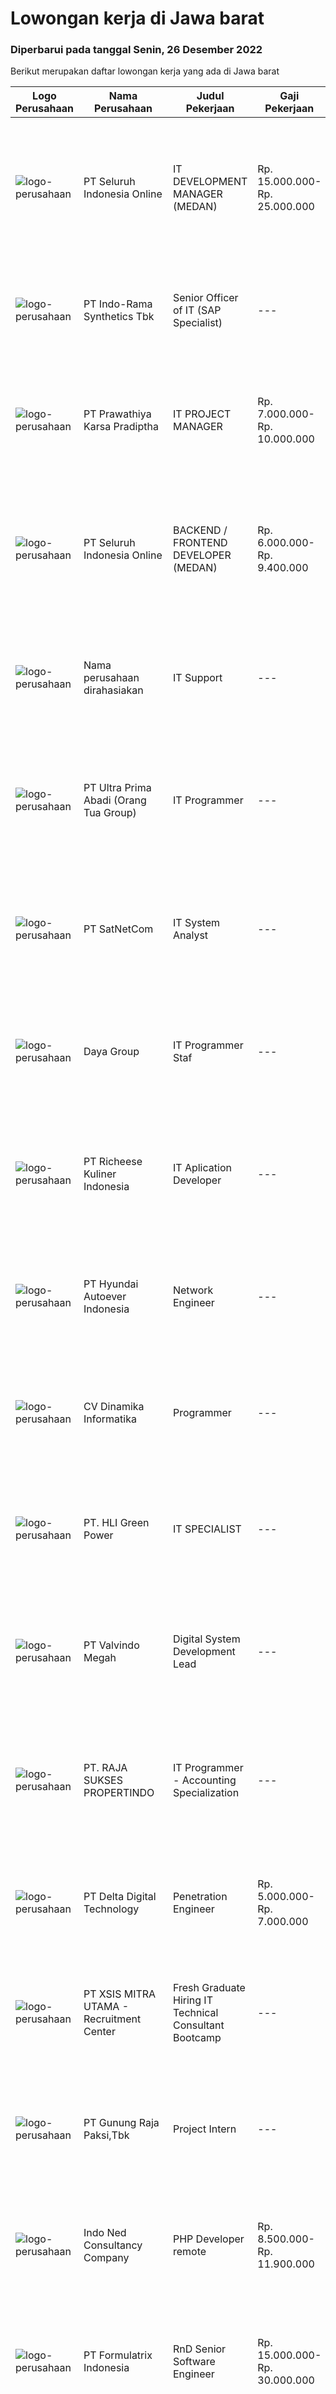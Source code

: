
  # Lowongan kerja di Jawa barat

  ### Diperbarui pada tanggal Senin, 26 Desember 2022

  Berikut merupakan daftar lowongan kerja yang ada di Jawa barat

  |Logo Perusahaan | Nama Perusahaan | Judul Pekerjaan | Gaji Pekerjaan | Lokasi | Deskripsi | Tanggal diunggah | Pranala |
  | -------------- | --------------- | --------------- | --------- | --------- | -------------- | ------- | ----------- |
  |![logo-perusahaan](https://image-service-cdn.seek.com.au/c768f0670f8f8212da7de609b6af9d0b2e5134cc/ee4dce1061f3f616224767ad58cb2fc751b8d2dc)|PT Seluruh Indonesia Online|IT DEVELOPMENT MANAGER (MEDAN)|Rp. 15.000.000-Rp. 25.000.000|Aceh|Memiliki pengalaman leadership sebagai Manager sebelumnya.Back End Engineer1. Memiliki pengalaman dalam membangun RESTful APIs2. Menguasai bahasa...|Minggu, 25 Desember 2022|https://www.jobstreet.co.id/id/job/it-development-manager-medan-4146572?token=0~be2a8d5a-6206-4763-8f17-ab758165a78d&sectionRank=1&jobId=jobstreet-id-job-4146572|
|![logo-perusahaan](https://image-service-cdn.seek.com.au/111c547d1a72c72834036def0e7e00b335577daf/ee4dce1061f3f616224767ad58cb2fc751b8d2dc)|PT Indo-Rama Synthetics Tbk|Senior Officer of IT (SAP Specialist)|---|Jawa Barat|Job Responsibilities : Coordinating with Corportae Team for implementation SAP S4/HANA at plant.  Integration of SAP S4/HANA with Plant...|Minggu, 25 Desember 2022|https://www.jobstreet.co.id/id/job/senior-officer-of-it-sap-specialist-4146642?token=0~be2a8d5a-6206-4763-8f17-ab758165a78d&sectionRank=2&jobId=jobstreet-id-job-4146642|
|![logo-perusahaan](https://image-service-cdn.seek.com.au/25f275779d2d36a25f086ac9b1c5b5be868683f6/ee4dce1061f3f616224767ad58cb2fc751b8d2dc)|PT Prawathiya Karsa Pradiptha|IT PROJECT MANAGER|Rp. 7.000.000-Rp. 10.000.000|Jakarta Selatan|Bachelor Degree from Information Technology Major Experienced minimal 2 years in same position Know and understand project management (preferred)...|Minggu, 25 Desember 2022|https://www.jobstreet.co.id/id/job/it-project-manager-4147317?token=0~be2a8d5a-6206-4763-8f17-ab758165a78d&sectionRank=3&jobId=jobstreet-id-job-4147317|
|![logo-perusahaan](https://image-service-cdn.seek.com.au/c768f0670f8f8212da7de609b6af9d0b2e5134cc/ee4dce1061f3f616224767ad58cb2fc751b8d2dc)|PT Seluruh Indonesia Online|BACKEND / FRONTEND DEVELOPER (MEDAN)|Rp. 6.000.000-Rp. 9.400.000|Aceh|Memiliki pengalaman leadership sebagai Manager sebelumnya.Back End Engineer1. Memiliki pengalaman dalam membangun RESTful APIs2. Menguasai bahasa...|Minggu, 25 Desember 2022|https://www.jobstreet.co.id/id/job/backend-frontend-developer-medan-4139192?token=0~be2a8d5a-6206-4763-8f17-ab758165a78d&sectionRank=4&jobId=jobstreet-id-job-4139192|
|![logo-perusahaan](https://i.ibb.co/sqvTCh9/112815900-stock-vector-no-image-available-icon-flat-vector.webp)|Nama perusahaan dirahasiakan|IT Support|---|Jawa Timur|Usia maksimal 35 tahun Pendidikan minimal S1 segala jurusan Minimal memiliki 1 tahun pengalaman kerja di bidang yang sama  Mempunyai pengetahuan dan...|Jumat, 23 Desember 2022|https://www.jobstreet.co.id/id/job/it-support-4154562?token=0~be2a8d5a-6206-4763-8f17-ab758165a78d&sectionRank=5&jobId=jobstreet-id-job-4154562|
|![logo-perusahaan](https://image-service-cdn.seek.com.au/e6ec4c1e31baa97bc2066cfca511ea8b940ba720/ee4dce1061f3f616224767ad58cb2fc751b8d2dc)|PT Ultra Prima Abadi (Orang Tua Group)|IT Programmer|---|Cikarang|Yang Akan Anda Lakukan : Membuat sistem-sistem otomatisasi sesuai kebutuhan perusahaan. Memeriksa atau memperbaiki sistem software yang digunakan....|Jumat, 23 Desember 2022|https://www.jobstreet.co.id/id/job/it-programmer-4155638?token=0~be2a8d5a-6206-4763-8f17-ab758165a78d&sectionRank=6&jobId=jobstreet-id-job-4155638|
|![logo-perusahaan](https://image-service-cdn.seek.com.au/6108f58b8d52b8e5523830ee4b11d6074377e515/ee4dce1061f3f616224767ad58cb2fc751b8d2dc)|PT SatNetCom|IT System Analyst|---|Bandung|Job BriefWe are looking for a IT System Analyst for Analyzing our customer requirements, implement our products and doing quality testing for our...|Jumat, 23 Desember 2022|https://www.jobstreet.co.id/id/job/it-system-analyst-4143932?token=0~be2a8d5a-6206-4763-8f17-ab758165a78d&sectionRank=7&jobId=jobstreet-id-job-4143932|
|![logo-perusahaan](https://image-service-cdn.seek.com.au/11d1feaaca86a03829ce5fcb031012cc1c947e39/ee4dce1061f3f616224767ad58cb2fc751b8d2dc)|Daya Group|IT Programmer Staf|---|Bandung|Sebagai IT Programmer Staff, berikut adalah gambaran pekerjaan yang akan menjadi tanggung jawabnya : Mengerjakan pembuatan aplikasi sesuai FSD...|Sabtu, 24 Desember 2022|https://www.jobstreet.co.id/id/job/it-programmer-staf-4145916?token=0~be2a8d5a-6206-4763-8f17-ab758165a78d&sectionRank=8&jobId=jobstreet-id-job-4145916|
|![logo-perusahaan](https://image-service-cdn.seek.com.au/10619a0613d891b7099745c7984e0ec908cf9aed/ee4dce1061f3f616224767ad58cb2fc751b8d2dc)|PT Richeese Kuliner Indonesia|IT Aplication Developer|---|Bandung|Melakukan pengembangan application system / reporting system serta memastikan sesuai denhan kebutuhan perusahaan Mendokumentasikan spesifikasi dan...|Jumat, 23 Desember 2022|https://www.jobstreet.co.id/id/job/it-aplication-developer-4155292?token=0~be2a8d5a-6206-4763-8f17-ab758165a78d&sectionRank=9&jobId=jobstreet-id-job-4155292|
|![logo-perusahaan](https://image-service-cdn.seek.com.au/6b27c1b5e1627dbb544ef316ebb60f2e612d82bc/ee4dce1061f3f616224767ad58cb2fc751b8d2dc)|PT Hyundai Autoever Indonesia|Network Engineer|---|Bekasi|Purpose of PositionDesign, supports and managed corporate network. Analyzes, resolves and reports on network issues. Must be able to weigh business...|Jumat, 23 Desember 2022|https://www.jobstreet.co.id/id/job/network-engineer-4155074?token=0~be2a8d5a-6206-4763-8f17-ab758165a78d&sectionRank=10&jobId=jobstreet-id-job-4155074|
|![logo-perusahaan](https://image-service-cdn.seek.com.au/2ea4255ccdd6be0467ad0676699955b3f09c017c/ee4dce1061f3f616224767ad58cb2fc751b8d2dc)|CV Dinamika Informatika|Programmer|---|Bandung|Tanggung jawab pekerjaan: Develop program baru Update program lama Berkomunikasi team Persyaratan pekerjaan: Pengalaman kerja minimal 1 tahun...|Sabtu, 24 Desember 2022|https://www.jobstreet.co.id/id/job/programmer-4138223?token=0~be2a8d5a-6206-4763-8f17-ab758165a78d&sectionRank=11&jobId=jobstreet-id-job-4138223|
|![logo-perusahaan](https://image-service-cdn.seek.com.au/12883c013efca9e73b184a00ef7bbd17ee8a8c87/ee4dce1061f3f616224767ad58cb2fc751b8d2dc)|PT. HLI Green Power|IT SPECIALIST|---|Karawang|Job responsibilities: Manage information technology and computer systems Plan, organize, control and evaluate IT and electronic data operations Manage...|Kamis, 22 Desember 2022|https://www.jobstreet.co.id/id/job/it-specialist-4153759?token=0~be2a8d5a-6206-4763-8f17-ab758165a78d&sectionRank=12&jobId=jobstreet-id-job-4153759|
|![logo-perusahaan](https://image-service-cdn.seek.com.au/6373e1ee60012e055e14313381b957c411487292/ee4dce1061f3f616224767ad58cb2fc751b8d2dc)|PT Valvindo Megah|Digital System Development Lead|---|Bekasi|Requirements : a champion of corporate digital transformation; having a tremendous experience is a plus. comfortable with numbers or data processing;...|Jumat, 23 Desember 2022|https://www.jobstreet.co.id/id/job/digital-system-development-lead-4155489?token=0~be2a8d5a-6206-4763-8f17-ab758165a78d&sectionRank=13&jobId=jobstreet-id-job-4155489|
|![logo-perusahaan](https://image-service-cdn.seek.com.au/8dd77da7d6b78c577e4d1d2b01763c82c52c385c/ee4dce1061f3f616224767ad58cb2fc751b8d2dc)|PT. RAJA SUKSES PROPERTINDO|IT Programmer - Accounting Specialization|---|Cirebon|Deskripsi pekerjaan: Membuatan Mapping flow database transaksi dan report Accounting Melakukan integrasi sistem operasinal dengan sistem accounting...|Jumat, 23 Desember 2022|https://www.jobstreet.co.id/id/job/it-programmer-accounting-specialization-4144183?token=0~be2a8d5a-6206-4763-8f17-ab758165a78d&sectionRank=14&jobId=jobstreet-id-job-4144183|
|![logo-perusahaan](https://i.ibb.co/sqvTCh9/112815900-stock-vector-no-image-available-icon-flat-vector.webp)|PT Delta Digital Technology|Penetration Engineer|Rp. 5.000.000-Rp. 7.000.000|Bekasi|Requirement : pendidikan minimal SMK TKJ/RPL pengalaman : Pentes Min.2 tahun terbiasa memakai Linux Pentes Skill Set : Networking OS (windows, linux,...|Sabtu, 24 Desember 2022|https://www.jobstreet.co.id/id/job/penetration-engineer-4138098?token=0~be2a8d5a-6206-4763-8f17-ab758165a78d&sectionRank=15&jobId=jobstreet-id-job-4138098|
|![logo-perusahaan](https://image-service-cdn.seek.com.au/fa12dd378bd230f83b9ccd636b4121ebbb347455/ee4dce1061f3f616224767ad58cb2fc751b8d2dc)|PT XSIS MITRA UTAMA - Recruitment Center|Fresh Graduate Hiring IT Technical Consultant Bootcamp|---|Jakarta Raya|What we offer you: Integrated Training Full Stack specialist in Java/.Net/Quality Assurance Soft Skills Training. Real &amp; varied experiences (IT...|Jumat, 23 Desember 2022|https://www.jobstreet.co.id/id/job/fresh-graduate-hiring-it-technical-consultant-bootcamp-4155431?token=0~be2a8d5a-6206-4763-8f17-ab758165a78d&sectionRank=16&jobId=jobstreet-id-job-4155431|
|![logo-perusahaan](https://image-service-cdn.seek.com.au/6456a25d9e49dd8c564d10154132cd76b3e9c490/ee4dce1061f3f616224767ad58cb2fc751b8d2dc)|PT Gunung Raja Paksi,Tbk|Project Intern|---|Cikarang|Requirement : Information Technology (IT) or Industrial Engineering (TI) Background preferred Have good communication skill Have good Office skill...|Jumat, 23 Desember 2022|https://www.jobstreet.co.id/id/job/project-intern-4154519?token=0~be2a8d5a-6206-4763-8f17-ab758165a78d&sectionRank=17&jobId=jobstreet-id-job-4154519|
|![logo-perusahaan](https://image-service-cdn.seek.com.au/0a642188b6f444564b4e7d0e61cdd79a37cdf0fa/ee4dce1061f3f616224767ad58cb2fc751b8d2dc)|Indo Ned Consultancy Company|PHP Developer remote|Rp. 8.500.000-Rp. 11.900.000|Bali|Note: This job is not at IndoNed. You will be working for a Dutch company called U Digital (U B.V.) in Indonesia. U Digital is responsible for the...|Minggu, 25 Desember 2022|https://www.jobstreet.co.id/id/job/php-developer-remote-4155719?token=0~be2a8d5a-6206-4763-8f17-ab758165a78d&sectionRank=18&jobId=jobstreet-id-job-4155719|
|![logo-perusahaan](https://image-service-cdn.seek.com.au/e68aac730da390a16ce750d09b06eaca69364b55/ee4dce1061f3f616224767ad58cb2fc751b8d2dc)|PT Formulatrix Indonesia|RnD Senior Software Engineer|Rp. 15.000.000-Rp. 30.000.000|Bandung|Headquartered in Bedford, Massachusetts, Formulatrix is a fast-growing robotic automation equipment manufacturer and software solutions provider to...|Minggu, 25 Desember 2022|https://www.jobstreet.co.id/id/job/rnd-senior-software-engineer-4146635?token=0~be2a8d5a-6206-4763-8f17-ab758165a78d&sectionRank=19&jobId=jobstreet-id-job-4146635|
|![logo-perusahaan](https://image-service-cdn.seek.com.au/4cc5b4edd8a09fb41741a122f57ee79a81b9a89e/ee4dce1061f3f616224767ad58cb2fc751b8d2dc)|PT Lintas Media Danawa|BUSINESS ANALYST (BA)|---|Depok|Job Description: Bridge the gap between business users, solution architects, and IT developers by conducting business analysis work as part of a team...|Jumat, 23 Desember 2022|https://www.jobstreet.co.id/id/job/business-analyst-ba-4155180?token=0~be2a8d5a-6206-4763-8f17-ab758165a78d&sectionRank=20&jobId=jobstreet-id-job-4155180|
|![logo-perusahaan](https://i.ibb.co/sqvTCh9/112815900-stock-vector-no-image-available-icon-flat-vector.webp)|PT Herba Utama|IT Support|Rp. 4.000.000-Rp. 5.600.000|Bekasi|PT. Herba Utama adalah industri yang bergerak dalam bidang farmasi, pangan olahan, obat tradisional, PKRT dan alat kesehatan saat ini membuka...|Senin, 19 Desember 2022|https://www.jobstreet.co.id/id/job/it-support-4148468?token=0~be2a8d5a-6206-4763-8f17-ab758165a78d&sectionRank=21&jobId=jobstreet-id-job-4148468|
|![logo-perusahaan](https://image-service-cdn.seek.com.au/0dc8e99010397b52d23c25a2b9dad3a300cd0580/ee4dce1061f3f616224767ad58cb2fc751b8d2dc)|PT Swadharma Duta Data|Network Security Engineer|Rp. 8.000.000-Rp. 11.200.000|Jakarta Raya|S1 Jurusan/Prodi T.Komputer/ T.Informatika (Wajib) Waktu kerja Shift (sesuai dengan jadwal yang ditentukan) Bersedia ditempatkan di Jakarta &amp;...|Jumat, 23 Desember 2022|https://www.jobstreet.co.id/id/job/network-security-engineer-4144495?token=0~be2a8d5a-6206-4763-8f17-ab758165a78d&sectionRank=22&jobId=jobstreet-id-job-4144495|
|![logo-perusahaan](https://image-service-cdn.seek.com.au/f91d7a8347108b0d177cd67e8a0b14e983aff0d0/ee4dce1061f3f616224767ad58cb2fc751b8d2dc)|PT DAKSA|Software Engineer|Rp. 4.000.000-Rp. 4.500.000|Bandung|Responsibilities Develop secure, reliable, and scalable system and web or desktop based applications for enterprise and financial system. Working in a...|Jumat, 23 Desember 2022|https://www.jobstreet.co.id/id/job/software-engineer-4143383?token=0~be2a8d5a-6206-4763-8f17-ab758165a78d&sectionRank=23&jobId=jobstreet-id-job-4143383|
|![logo-perusahaan](https://image-service-cdn.seek.com.au/ce16684921dc2d5e1b4d4392c6ad1656a58a45de/ee4dce1061f3f616224767ad58cb2fc751b8d2dc)|PT.Web Commerce Communications|PHP Engineer|---|Jawa Barat|Responsibilities: Conducting analysis of website and application requirements. Writing back-end code and building efficient PHP modules. Developing...|Jumat, 23 Desember 2022|https://www.jobstreet.co.id/id/job/php-engineer-4142671?token=0~be2a8d5a-6206-4763-8f17-ab758165a78d&sectionRank=24&jobId=jobstreet-id-job-4142671|
|![logo-perusahaan](https://image-service-cdn.seek.com.au/a64b3d5d41bac9269c6c7e5823fd0fa8e1b01b6a/ee4dce1061f3f616224767ad58cb2fc751b8d2dc)|PT Mulia Industrindo, Tbk|IT Support|---|Jawa Barat|Requirements : Pendidikan Minimal S1 Tek Komputer Memiliki SIM A. Domisili di sekitar wilayah Kab. Bekasi. Mengerti OS Windows, Linux. Mampu melakukan...|Selasa, 20 Desember 2022|https://www.jobstreet.co.id/id/job/it-support-4151086?token=0~be2a8d5a-6206-4763-8f17-ab758165a78d&sectionRank=25&jobId=jobstreet-id-job-4151086|
|![logo-perusahaan](https://image-service-cdn.seek.com.au/f91d7a8347108b0d177cd67e8a0b14e983aff0d0/ee4dce1061f3f616224767ad58cb2fc751b8d2dc)|PT DAKSA|Devops Engineer|Rp. 4.000.000-Rp. 4.500.000|Bandung|Responbilities : Setup server and network for application system, including hardening &amp; security, high availibility, and Cl &amp; CD Pipeline....|Sabtu, 24 Desember 2022|https://www.jobstreet.co.id/id/job/devops-engineer-4138918?token=0~be2a8d5a-6206-4763-8f17-ab758165a78d&sectionRank=26&jobId=jobstreet-id-job-4138918|
|![logo-perusahaan](https://image-service-cdn.seek.com.au/e7c0d9c4e4152f271fb194b8f638c55b50b7a9c9/ee4dce1061f3f616224767ad58cb2fc751b8d2dc)|PT Hseo Grha Tekno|Fullstack Developer|Rp. 5.000.000-Rp. 7.000.000|Depok|Job Descriotion Developing front end website architecture. Designing user interactions on web pages. Developing back end website applications....|Sabtu, 24 Desember 2022|https://www.jobstreet.co.id/id/job/fullstack-developer-4138694?token=0~be2a8d5a-6206-4763-8f17-ab758165a78d&sectionRank=27&jobId=jobstreet-id-job-4138694|
|![logo-perusahaan](https://image-service-cdn.seek.com.au/5753f7625e9ff87abe642568363f814bfc6fa6eb/ee4dce1061f3f616224767ad58cb2fc751b8d2dc)|Lolipad (PT Digital Laskar Pelangi)|Junior / Associate BackEnd Developer (Node.JS / GoLang)|Rp. 4.000.000-Rp. 7.500.000|Bandung|Junior &amp; Senior Position AvailableJob description: Collaborate in agile software development teams Building, testing, optimizing stable and great...|Minggu, 25 Desember 2022|https://www.jobstreet.co.id/id/job/junior-associate-backend-developer-node.js-golang-4147453?token=0~be2a8d5a-6206-4763-8f17-ab758165a78d&sectionRank=28&jobId=jobstreet-id-job-4147453|
|![logo-perusahaan](https://image-service-cdn.seek.com.au/c00b7354ab34e960a4d6759eeef5b1fd5c36cf85/ee4dce1061f3f616224767ad58cb2fc751b8d2dc)|Toa Corporation|IT Staff (Technical Support)|---|Jawa Barat|Responsibilities:1. To support users for laptop and desktop troubleshooting.2. Responsible for server performance.3. Responsible for server...|Rabu, 21 Desember 2022|https://www.jobstreet.co.id/id/job/it-staff-technical-support-4151611?token=0~be2a8d5a-6206-4763-8f17-ab758165a78d&sectionRank=29&jobId=jobstreet-id-job-4151611|
|![logo-perusahaan](https://image-service-cdn.seek.com.au/f4e139ed7f9d606b741eb8ad7dc83bcbc5eb9ceb/ee4dce1061f3f616224767ad58cb2fc751b8d2dc)|PT. Teradata Megah|JAVA DEVELOPER / WEB DEVELOPER|Rp. 5.000.000-Rp. 8.000.000|Bandung|Job Descriptions: Analyze application requirements and design database structure in SQL Develop Client Server, multithreading applications in Java...|Minggu, 25 Desember 2022|https://www.jobstreet.co.id/id/job/java-developer-web-developer-4147208?token=0~be2a8d5a-6206-4763-8f17-ab758165a78d&sectionRank=30&jobId=jobstreet-id-job-4147208|


  [Kembali ke daftar lowongan kerja 🔙](../README.md#daftar-lowongan-kerja)
  